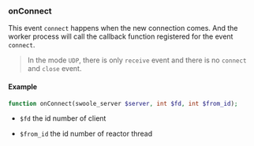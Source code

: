 ### onConnect

This event `connect` happens when the new connection comes. And the worker process will call the callback function registered for the event `connect`.

> In the mode `UDP`, there is only `receive` event and there is no `connect` and `close` event.

#### Example

```php
function onConnect(swoole_server $server, int $fd, int $from_id);
```

- `$fd` the id number of client

- `$from_id` the id number of reactor thread
